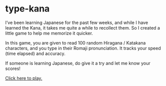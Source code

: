 type-kana
=========

I’ve been learning Japanese for the past few weeks, and while I have learned the Kana, it takes me quite a while to recollect them. So I created a little game to help me memorize it quicker.

In this game, you are given to read 100 random Hiragana / Katakana characters, and you type in their Romaji pronunciation. It tracks your speed (time elapsed) and accuracy.

If someone is learning Japanese, do give it a try and let me know your scores!

[Click here to play.](http://lab.fleon.org/type-kana/)
